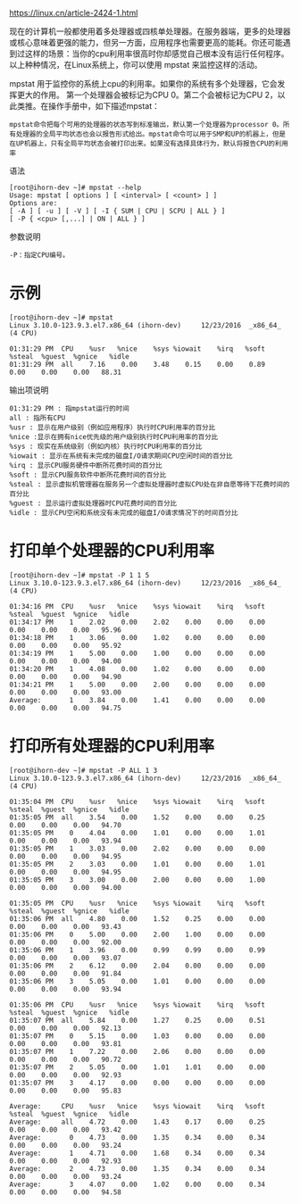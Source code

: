 https://linux.cn/article-2424-1.html

现在的计算机一般都使用着多处理器或四核单处理器。在服务器端，更多的处理器或核心意味着更强的能力，但另一方面，应用程序也需要更高的能耗。你还可能遇到过这样的场景：当你的cpu利用率很高时你却感觉自己根本没有运行任何程序。以上种种情况，在Linux系统上，你可以使用 mpstat 来监控这样的活动。 

mpstat 用于监控你的系统上cpu的利用率。如果你的系统有多个处理器，它会发挥更大的作用。 第一个处理器会被标记为CPU 0。第二个会被标记为CPU 2，以此类推。在操作手册中，如下描述mpstat：

	mpstat命令把每个可用的处理器的状态写到标准输出，默认第一个处理器为processor 0。所有处理器的全局平均状态也会以报告形式给出。mpstat命令可以用于SMP和UP的机器上，但是在UP机器上，只有全局平均状态会被打印出来。如果没有选择具体行为，默认将报告CPU的利用率

语法

	[root@ihorn-dev ~]# mpstat --help
	Usage: mpstat [ options ] [ <interval> [ <count> ] ]
	Options are:
	[ -A ] [ -u ] [ -V ] [ -I { SUM | CPU | SCPU | ALL } ]
	[ -P { <cpu> [,...] | ON | ALL } ]

参数说明

	-P：指定CPU编号。


# 示例

	[root@ihorn-dev ~]# mpstat
	Linux 3.10.0-123.9.3.el7.x86_64 (ihorn-dev) 	12/23/2016 	_x86_64_	(4 CPU)
	
	01:31:29 PM  CPU    %usr   %nice    %sys %iowait    %irq   %soft  %steal  %guest  %gnice   %idle
	01:31:29 PM  all    7.16    0.00    3.48    0.15    0.00    0.89    0.00    0.00    0.00   88.31

输出项说明


    01:31:29 PM : 指mpstat运行的时间
    all : 指所有CPU
    %usr : 显示在用户级别（例如应用程序）执行时CPU利用率的百分比
    %nice :显示在拥有nice优先级的用户级别执行时CPU利用率的百分比
    %sys : 现实在系统级别（例如内核）执行时CPU利用率的百分比
    %iowait : 显示在系统有未完成的磁盘I/O请求期间CPU空闲时间的百分比
    %irq : 显示CPU服务硬件中断所花费时间的百分比
    %soft : 显示CPU服务软件中断所花费时间的百分比
    %steal : 显示虚拟机管理器在服务另一个虚拟处理器时虚拟CPU处在非自愿等待下花费时间的百分比
    %guest : 显示运行虚拟处理器时CPU花费时间的百分比
    %idle : 显示CPU空闲和系统没有未完成的磁盘I/O请求情况下的时间百分比

# 打印单个处理器的CPU利用率

	[root@ihorn-dev ~]# mpstat -P 1 1 5
	Linux 3.10.0-123.9.3.el7.x86_64 (ihorn-dev) 	12/23/2016 	_x86_64_	(4 CPU)
	
	01:34:16 PM  CPU    %usr   %nice    %sys %iowait    %irq   %soft  %steal  %guest  %gnice   %idle
	01:34:17 PM    1    2.02    0.00    2.02    0.00    0.00    0.00    0.00    0.00    0.00   95.96
	01:34:18 PM    1    3.06    0.00    1.02    0.00    0.00    0.00    0.00    0.00    0.00   95.92
	01:34:19 PM    1    5.00    0.00    1.00    0.00    0.00    0.00    0.00    0.00    0.00   94.00
	01:34:20 PM    1    4.08    0.00    1.02    0.00    0.00    0.00    0.00    0.00    0.00   94.90
	01:34:21 PM    1    5.00    0.00    2.00    0.00    0.00    0.00    0.00    0.00    0.00   93.00
	Average:       1    3.84    0.00    1.41    0.00    0.00    0.00    0.00    0.00    0.00   94.75

# 打印所有处理器的CPU利用率

	[root@ihorn-dev ~]# mpstat -P ALL 1 3
	Linux 3.10.0-123.9.3.el7.x86_64 (ihorn-dev) 	12/23/2016 	_x86_64_	(4 CPU)
	
	01:35:04 PM  CPU    %usr   %nice    %sys %iowait    %irq   %soft  %steal  %guest  %gnice   %idle
	01:35:05 PM  all    3.54    0.00    1.52    0.00    0.00    0.25    0.00    0.00    0.00   94.70
	01:35:05 PM    0    4.04    0.00    1.01    0.00    0.00    1.01    0.00    0.00    0.00   93.94
	01:35:05 PM    1    3.03    0.00    2.02    0.00    0.00    0.00    0.00    0.00    0.00   94.95
	01:35:05 PM    2    3.03    0.00    1.01    0.00    0.00    1.01    0.00    0.00    0.00   94.95
	01:35:05 PM    3    3.00    0.00    2.00    0.00    0.00    1.00    0.00    0.00    0.00   94.00
	
	01:35:05 PM  CPU    %usr   %nice    %sys %iowait    %irq   %soft  %steal  %guest  %gnice   %idle
	01:35:06 PM  all    4.80    0.00    1.52    0.25    0.00    0.00    0.00    0.00    0.00   93.43
	01:35:06 PM    0    5.00    0.00    2.00    1.00    0.00    0.00    0.00    0.00    0.00   92.00
	01:35:06 PM    1    3.96    0.00    0.99    0.99    0.00    0.99    0.00    0.00    0.00   93.07
	01:35:06 PM    2    6.12    0.00    2.04    0.00    0.00    0.00    0.00    0.00    0.00   91.84
	01:35:06 PM    3    5.05    0.00    1.01    0.00    0.00    0.00    0.00    0.00    0.00   93.94
	
	01:35:06 PM  CPU    %usr   %nice    %sys %iowait    %irq   %soft  %steal  %guest  %gnice   %idle
	01:35:07 PM  all    5.84    0.00    1.27    0.25    0.00    0.51    0.00    0.00    0.00   92.13
	01:35:07 PM    0    5.15    0.00    1.03    0.00    0.00    0.00    0.00    0.00    0.00   93.81
	01:35:07 PM    1    7.22    0.00    2.06    0.00    0.00    0.00    0.00    0.00    0.00   90.72
	01:35:07 PM    2    5.05    0.00    1.01    1.01    0.00    0.00    0.00    0.00    0.00   92.93
	01:35:07 PM    3    4.17    0.00    0.00    0.00    0.00    0.00    0.00    0.00    0.00   95.83
	
	Average:     CPU    %usr   %nice    %sys %iowait    %irq   %soft  %steal  %guest  %gnice   %idle
	Average:     all    4.72    0.00    1.43    0.17    0.00    0.25    0.00    0.00    0.00   93.42
	Average:       0    4.73    0.00    1.35    0.34    0.00    0.34    0.00    0.00    0.00   93.24
	Average:       1    4.71    0.00    1.68    0.34    0.00    0.34    0.00    0.00    0.00   92.93
	Average:       2    4.73    0.00    1.35    0.34    0.00    0.34    0.00    0.00    0.00   93.24
	Average:       3    4.07    0.00    1.02    0.00    0.00    0.34    0.00    0.00    0.00   94.58

